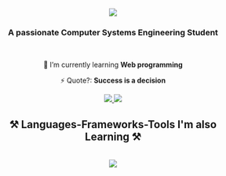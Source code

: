 <h1 align="center">
    <img src="https://readme-typing-svg.herokuapp.com/?font=Righteous&size=35&center=true&vCenter=true&width=500&height=70&duration=4000&lines=Hi+There!+👋;+I'm+Arianna+Giannoccaro!;" />
</h1>

<h3 align="center">A passionate Computer Systems Engineering Student</h3>

<br/>

<div align="center">
 
 🌱 I’m currently learning **Web programming**

⚡ Quote?: **Success is a decision**

 </div>

<div align="center"> 
  <a href="mailto:arigian2004@gmail.com">
    <img src="https://img.shields.io/badge/Gmail-333333?style=for-the-badge&logo=gmail&logoColor=red" />
  </a>
  <a href="https://www.linkedin.com/in/ariannagiannoccaro/" target="_blank">
    <img src="https://img.shields.io/badge/LinkedIn-0077B5?style=for-the-badge&logo=linkedin&logoColor=white" target="_blank" />
  </a>
</div>

<h2 align="center">⚒️ Languages-Frameworks-Tools I'm also Learning ⚒️</h2>
<br/>
<div align="center">
    <img src="https://skillicons.dev/icons?i=bootstrap,html,css,vscode,github,figma,git,sql,java" />
</div>


